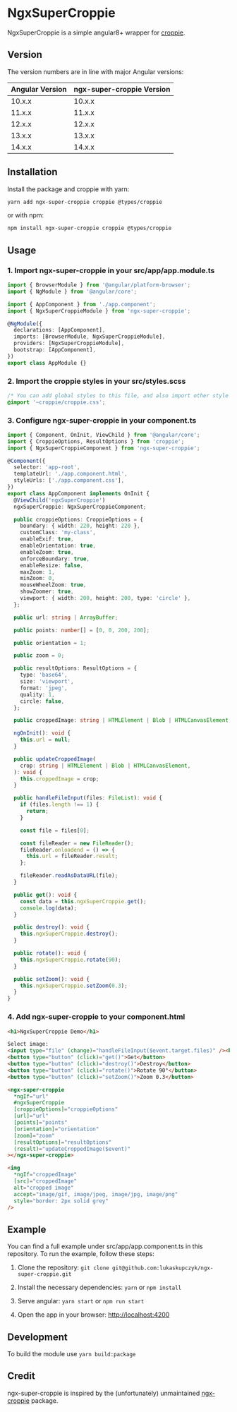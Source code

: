 # NgxSuperCroppie

NgxSuperCroppie is a simple angular8+ wrapper for [croppie](https://github.com/foliotek/croppie).

## Version

The version numbers are in line with major Angular versions:

| Angular Version | ngx-super-croppie Version |
| --------------- | ------------------------- |
| 10.x.x          | 10.x.x                    |
| 11.x.x          | 11.x.x                    |
| 12.x.x          | 12.x.x                    |
| 13.x.x          | 13.x.x                    |
| 14.x.x          | 14.x.x                    |

## Installation

Install the package and croppie with yarn:

```bash
yarn add ngx-super-croppie croppie @types/croppie
```

or with npm:

```bash
npm install ngx-super-croppie croppie @types/croppie
```

## Usage

### 1. Import ngx-super-croppie in your src/app/app.module.ts

```typescript
import { BrowserModule } from '@angular/platform-browser';
import { NgModule } from '@angular/core';

import { AppComponent } from './app.component';
import { NgxSuperCroppieModule } from 'ngx-super-croppie';

@NgModule({
  declarations: [AppComponent],
  imports: [BrowserModule, NgxSuperCroppieModule],
  providers: [NgxSuperCroppieModule],
  bootstrap: [AppComponent],
})
export class AppModule {}
```

### 2. Import the croppie styles in your src/styles.scss

```css
/* You can add global styles to this file, and also import other style files */
@import '~croppie/croppie.css';
```

### 3. Configure ngx-super-croppie in your component.ts

```typescript
import { Component, OnInit, ViewChild } from '@angular/core';
import { CroppieOptions, ResultOptions } from 'croppie';
import { NgxSuperCroppieComponent } from 'ngx-super-croppie';

@Component({
  selector: 'app-root',
  templateUrl: './app.component.html',
  styleUrls: ['./app.component.css'],
})
export class AppComponent implements OnInit {
  @ViewChild('ngxSuperCroppie')
  ngxSuperCroppie: NgxSuperCroppieComponent;

  public croppieOptions: CroppieOptions = {
    boundary: { width: 220, height: 220 },
    customClass: 'my-class',
    enableExif: true,
    enableOrientation: true,
    enableZoom: true,
    enforceBoundary: true,
    enableResize: false,
    maxZoom: 1,
    minZoom: 0,
    mouseWheelZoom: true,
    showZoomer: true,
    viewport: { width: 200, height: 200, type: 'circle' },
  };

  public url: string | ArrayBuffer;

  public points: number[] = [0, 0, 200, 200];

  public orientation = 1;

  public zoom = 0;

  public resultOptions: ResultOptions = {
    type: 'base64',
    size: 'viewport',
    format: 'jpeg',
    quality: 1,
    circle: false,
  };

  public croppedImage: string | HTMLElement | Blob | HTMLCanvasElement;

  ngOnInit(): void {
    this.url = null;
  }

  public updateCroppedImage(
    crop: string | HTMLElement | Blob | HTMLCanvasElement,
  ): void {
    this.croppedImage = crop;
  }

  public handleFileInput(files: FileList): void {
    if (files.length !== 1) {
      return;
    }

    const file = files[0];

    const fileReader = new FileReader();
    fileReader.onloadend = () => {
      this.url = fileReader.result;
    };

    fileReader.readAsDataURL(file);
  }

  public get(): void {
    const data = this.ngxSuperCroppie.get();
    console.log(data);
  }

  public destroy(): void {
    this.ngxSuperCroppie.destroy();
  }

  public rotate(): void {
    this.ngxSuperCroppie.rotate(90);
  }

  public setZoom(): void {
    this.ngxSuperCroppie.setZoom(0.3);
  }
}
```

### 4. Add ngx-super-croppie to your component.html

```html
<h1>NgxSuperCroppie Demo</h1>

Select image:
<input type="file" (change)="handleFileInput($event.target.files)" /><br />
<button type="button" (click)="get()">Get</button>
<button type="button" (click)="destroy()">Destroy</button>
<button type="button" (click)="rotate()">Rotate 90°</button>
<button type="button" (click)="setZoom()">Zoom 0.3</button>

<ngx-super-croppie
  *ngIf="url"
  #ngxSuperCroppie
  [croppieOptions]="croppieOptions"
  [url]="url"
  [points]="points"
  [orientation]="orientation"
  [zoom]="zoom"
  [resultOptions]="resultOptions"
  (result)="updateCroppedImage($event)"
></ngx-super-croppie>

<img
  *ngIf="croppedImage"
  [src]="croppedImage"
  alt="cropped image"
  accept="image/gif, image/jpeg, image/jpg, image/png"
  style="border: 2px solid grey"
/>
```

## Example

You can find a full example under src/app/app.component.ts in this repository.
To run the example, follow these steps:

1. Clone the repository:
   `git clone git@github.com:lukaskupczyk/ngx-super-croppie.git`

2. Install the necessary dependencies:
   `yarn` or `npm install`

3. Serve angular:
   `yarn start` or `npm run start`

4. Open the app in your browser:
   [http://localhost:4200](http://localhost:4200)

## Development

To build the module use `yarn build:package`

## Credit

ngx-super-croppie is inspired by the (unfortunately) unmaintained [ngx-croppie](https://github.com/deej81/ngx-croppie) package.
